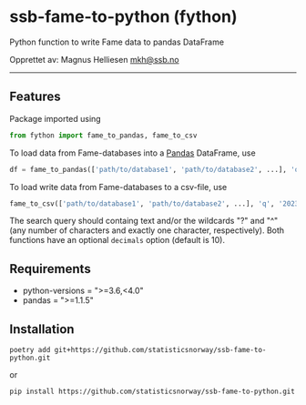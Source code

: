 # ssb-fame-to-python (fython)

Python function to write Fame data to pandas DataFrame

Opprettet av:
Magnus Helliesen <mkh@ssb.no>

---

## Features

Package imported using

```python
from fython import fame_to_pandas, fame_to_csv
```

To load data from Fame-databases into a [Pandas](https://pandas.pydata.org/) DataFrame, use

```python
df = fame_to_pandas(['path/to/database1', 'path/to/database2', ...], 'q', '2023:1', '2024:4', 'your_search_query')
```

To load write data from Fame-databases to a csv-file, use

```python
fame_to_csv(['path/to/database1', 'path/to/database2', ...], 'q', '2023:1', '2024:4', 'your_search_query', 'path/to/csv-file')
```

The search query should containg text and/or the wildcards "?" and "^" (any number of characters and exactly one character, respectively).
Both functions have an optional ```decimals``` option (default is 10).

## Requirements
- python-versions = ">=3.6,<4.0"
- pandas = ">=1.1.5"

## Installation
```
poetry add git+https://github.com/statisticsnorway/ssb-fame-to-python.git
```

or

```
pip install https://github.com/statisticsnorway/ssb-fame-to-python.git
```
